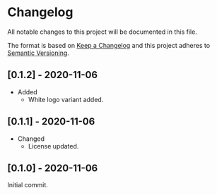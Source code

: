 # Changelog
All notable changes to this project will be documented in this file.

The format is based on [Keep a Changelog](https://keepachangelog.com/en/1.0.0/) and this project adheres to [Semantic Versioning](https://semver.org/spec/v2.0.0.html).

## [0.1.2] - 2020-11-06
* Added
  * White logo variant added.

## [0.1.1] - 2020-11-06
* Changed
  * License updated.

## [0.1.0] - 2020-11-06
Initial commit.
